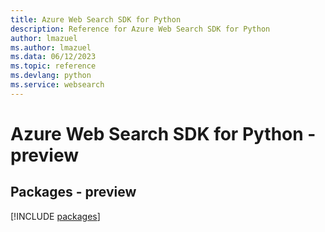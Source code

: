 ```yaml
---
title: Azure Web Search SDK for Python
description: Reference for Azure Web Search SDK for Python
author: lmazuel
ms.author: lmazuel
ms.data: 06/12/2023
ms.topic: reference
ms.devlang: python
ms.service: websearch
---
```

# Azure Web Search SDK for Python - preview
## Packages - preview
[!INCLUDE [packages](web-search-index.md)]